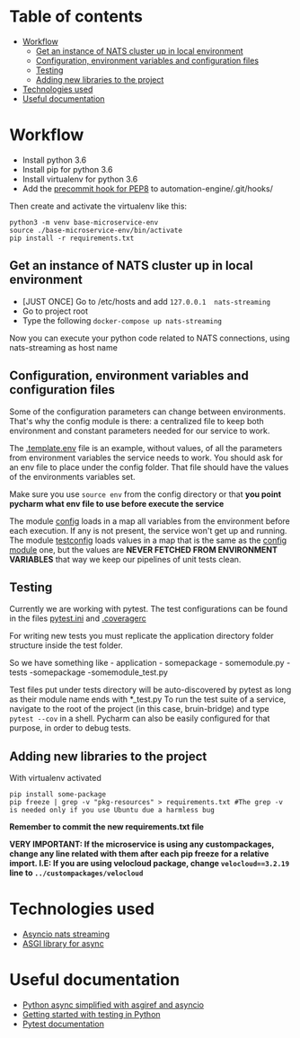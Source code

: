 # Table of contents
- [Workflow](#workflow)
  * [Get an instance of NATS cluster up in local environment](#get-an-instance-of-nats-cluster-up-in-local-environment)
  * [Configuration, environment variables and configuration files](#configuration-environment-variables-and-configuration-files)
  * [Testing](#testing)
  * [Adding new libraries to the project](#adding-new-libraries-to-the-project)
- [Technologies used](#technologies-used)
- [Useful documentation](#useful-documentation)

# Workflow
- Install python 3.6
- Install pip for python 3.6
- Install virtualenv for python 3.6
- Add the [precommit hook for PEP8](https://github.com/cbrueffer/pep8-git-hook) to automation-engine/.git/hooks/

Then create and activate the virtualenv like this:
````
python3 -m venv base-microservice-env
source ./base-microservice-env/bin/activate
pip install -r requirements.txt
````
## Get an instance of NATS cluster up in local environment

- [JUST ONCE] Go to /etc/hosts and add ``127.0.0.1	nats-streaming``
- Go to project root
- Type the following ``docker-compose up nats-streaming``

Now you can execute your python code related to NATS connections, using nats-streaming as host name


## Configuration, environment variables and configuration files
Some of the configuration parameters can change between environments.
That's why the config module is there: a centralized file to keep both environment and constant parameters
needed for our service to work.

The [.template.env](/src/config/.template.env) file is an example, without values, of all the parameters from environment variables the service needs to work.
You should ask for an env file to place under the config folder. That file should have the values of the environments variables set.

Make sure you use `source env` from the config directory or that **you point pycharm what env file to use before execute the service**

The module [config](src/config/config.py) loads in a map all variables from the environment before each execution. If any is not present, the service won't get up and running.
The module [testconfig](src/config/testconfig.py) loads values in a map that is the same as the [config module](src/config/config.py) one, but the values are **NEVER FETCHED FROM ENVIRONMENT VARIABLES** that way we keep our pipelines of unit tests clean.

## Testing
Currently we are working with pytest.
The test configurations can be found in the files [pytest.ini](pytest.ini) and [.coveragerc](.coveragerc)

For writing new tests you must replicate the application directory folder structure inside the test folder.

So we have something like
    - application
        - somepackage
            - somemodule.py
    - tests
        -somepackage
            -somemodule_test.py
            
Test files put under tests directory will be auto-discovered by pytest as long as their module name ends with *_test.py
To run the test suite of a service, navigate to the root of the project (in this case, bruin-bridge) and type `pytest --cov` in a shell.
Pycharm can also be easily configured for that purpose, in order to debug tests.

## Adding new libraries to the project

With virtualenv activated

````
pip install some-package
pip freeze | grep -v "pkg-resources" > requirements.txt #The grep -v is needed only if you use Ubuntu due a harmless bug
````
**Remember to commit the new requirements.txt file**

**VERY IMPORTANT: If the microservice is using any custompackages, change any line related with them after each pip freeze for a relative import. I.E: If you are using velocloud package, change `velocloud==3.2.19` line to `../custompackages/velocloud`**

# Technologies used

- [Asyncio nats streaming](https://github.com/nats-io/asyncio-nats-streaming)
- [ASGI library for async](https://pypi.org/project/asgiref/)

# Useful documentation
- [Python async simplified with asgiref and asyncio](https://www.aeracode.org/2018/02/19/python-async-simplified/)
- [Getting started with testing in Python](https://realpython.com/python-testing/#choosing-a-test-runner)
- [Pytest documentation](https://docs.pytest.org/en/latest/getting-started.html)